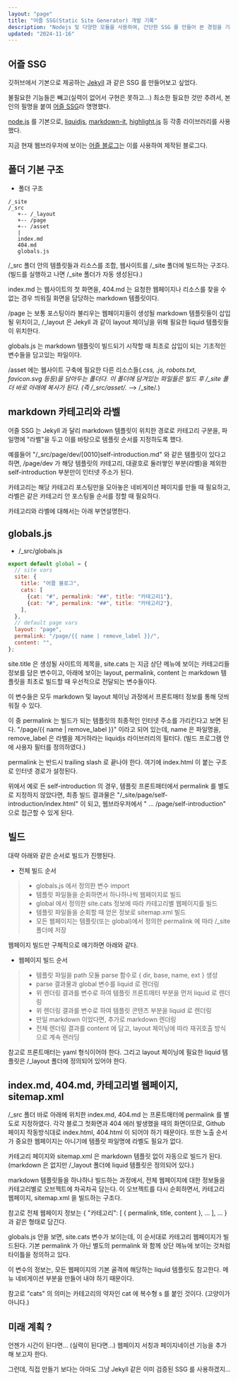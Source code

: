 ```yaml
---
layout: "page"
title: "어즐 SSG(Static Site Generator) 개발 기록"
description: "Nodejs 및 다양한 모듈을 사용하여, 간단한 SSG 를 만들어 본 경험을 기록한 페이지"
updated: "2024-11-16"
---
```


## 어즐 SSG

깃허브에서 기본으로 제공하는 [Jekyll](https://jekyllrb.com/) 과 같은 SSG 를 만들어보고 싶었다.

불필요한 기능들은 빼고(실력이 없어서 구현은 못하고...) 최소한 필요한 것만 추려서, 본인의 필명을 붙여 [어즐 SSG](https://github.com/ehzl7b/ehzl7b.github.io)라 명명했다.

[node.js](https://nodejs.org/en/) 를 기본으로, [liquidjs](https://liquidjs.com/), [markdown-it](https://github.com/markdown-it/markdown-it#readme), [highlight.js](https://highlightjs.org/) 등 각종 라이브러리를 사용했다.

지금 현재 웹브라우저에 보이는 [어즐 블로그](/)는 이를 사용하여 제작된 블로그다.

## 폴더 기본 구조

- 폴더 구조
```pseudo
/_site
/_src
   +-- /_layout
   +-- /page
   +-- /asset
   |
   index.md
   404.md
   globals.js
```

/_src 폴더 안의 템플릿들과 리소스를 조합, 웹사이트를 /_site 폴더에 빌드하는 구조다. (빌드를 실행하고 나면 /_site 폴더가 자동 생성된다.)

index.md 는 웹사이트의 첫 화면을, 404.md 는 요청한 웹페이지나 리소스를 찾을 수 없는 경우 띄워질 화면을 담당하는 markdown 템플릿이다.

/page 는 보통 포스팅이라 불리우는 웹페이지들이 생성될 markdown 템플릿들이 삽입될 위치이고, /_layout 은 Jekyll 과 같이 layout 체이닝을 위해 필요한 liquid 템플릿들이 위치한다.

globals.js 는 markdown 템플릿이 빌드되기 시작할 때 최초로 삽입이 되는 기초적인 변수들을 담고있는 파일이다.

/asset 에는 웹사이트 구축에 필요한 다른 리소스들(*.css, *.js, robots.txt, favicon.svg 등등)을 담아두는 폴더다. 이 폴더에 담겨있는 파일들은 빌드 후 /_site 폴더 바로 아래에 복사가 된다. (즉 /_src/asset/*.* --> /_site/*.*)

## markdown 카테고리와 라벨

어즐 SSG 는 Jekyll 과 달리 markdown 템플릿이 위치한 경로로 카테고리 구분을, 파일명에 "라벨"을 두고 이를 바탕으로 템플릿 순서를 지정하도록 했다.

예를들어 "/_src/page/dev/[0010]self-introduction.md" 와 같은 템플릿이 있다고 하면, /page/dev 가 해당 템플릿의 카테고리, 대괄호로 둘러쌓인 부분(라벨)을 제외한 self-introduction 부분만이 인터넷 주소가 된다.

카테고리는 해당 카테고리 포스팅만을 모아놓은 네비게이션 페이지를 만들 때 필요하고, 라벨은 같은 카테고리 안 포스팅들 순서를 정할 때 필요하다.

카테고리와 라벨에 대해서는 아래 부연설명한다.

## globals.js

- /_src/globals.js
```js
export default global = {
  // site vars
  site: {
    title: "어즐 블로그",  
    cats: [
      {cat: "#", permalink: "##", title: "카테고리1"},
      {cat: "#", permalink: "##", title: "카테고리2"},
    ],
  },
  // default page vars
  layout: "page",
  permalink: "/page/{{ name | remove_label }}/",
  content: "",
};
```

site.title 은 생성될 사이트의 제목을, site.cats 는 지금 상단 메뉴에 보이는 카테고리들 정보를 담은 변수이고, 아래에 보이는 layout, permalink, content 는 markdown 템플릿을 최초로 빌드할 때 우선적으로 전달되는 변수들이다.

이 변수들은 모두 markdown 및 layout 체이닝 과정에서 프론트매터 정보를 통해 덧씌워질 수 있다.

이 중 permalink 는 빌드가 되는 템플릿의 최종적인 인터넷 주소를 가리킨다고 보면 된다. "/page/{{ name | remove_label }}" 이라고 되어 있는데, name 은 파일명을, remove_label 은 라벨을 제거하라는 liquidjs 라이브러리의 필터다. (빌드 프로그램 안에 사용자 필터를 정의하였다.)

permalink 는 반드시 trailing slash 로 끝나야 한다. 여기에 index.html 이 붙는 구조로 인터넷 경로가 설정된다.

위에서 예로 든 self-introduction 의 경우, 템플릿 프론트매터에서 permalink 를 별도로 지정하지 않았다면, 최종 빌드 결과물은 "/_site/page/self-introduction/index.html" 이 되고, 웹브라우저에서 " ... /page/self-introduction" 으로 접근할 수 있게 된다.

## 빌드

대략 아래와 같은 순서로 빌드가 진행된다.

- 전체 빌드 순서
> - globals.js 에서 정의한 변수 import
> - 템플릿 파일들을 순회하면서 하나하나씩 웹페이지로 빌드
> - global 에서 정의한 site.cats 정보에 따라 카테고리별 웹페이지를 빌드
> - 템플릿 파일들을 순회할 때 얻은 정보로 sitemap.xml 빌드
> - 모든 웹페이지는 템플릿(또는 global)에서 정의한 permalink 에 따라 /_site 폴더에 저장

웹페이지 빌드만 구체적으로 얘기하면 아래와 같다.

- 웹페이지 빌드 순서
> - 템플릿 파일을 path 모듈 parse 함수로 { dir, base, name, ext } 생성
> - parse 결과물과 global 변수를 liquid 로 렌더링 
> - 위 렌더링 결과를 변수로 하여 템플릿 프론트매터 부분을 먼저 liquid 로 렌더링
> - 위 렌더링 결과를 변수로 하여 템플릿 콘텐츠 부분을 liquid 로 렌더링
> - 만일 markdown 이었다면, 추가로 markdown 렌더링
> - 전체 렌더링 결과를 content 에 담고, layout 체이닝에 따라 재귀호출 방식으로 계속 렌러딩

참고로 프론트매터는 yaml 형식이어야 한다. 그리고 layout 체이닝에 필요한 liquid 템플릿은 /_layout 폴더에 정의되어 있어야 한다.

## index.md, 404.md, 카테고리별 웹페이지, sitemap.xml

/_src 폴더 바로 아래에 위치한 index.md, 404.md 는 프론트매터에 permalink 를 별도로 지정하였다. 각각 블로그 첫화면과 404 에러 발생했을 때의 화면이므로, Github 페이지 작동방식대로 index.html, 404.html 이 되어야 하기 때문이다. 또한 노출 순서가 중요한 웹페이지는 아니기에 템플릿 파일명에 라벨도 필요가 없다.

카테고리 페이지와 sitemap.xml 은 markdown 템플릿 없이 자동으로 빌드가 된다. (markdown 은 없지만 /_layout 폴더에 liquid 템플릿은 정의되어 있다.)

markdown 템플릿들을 하나하나 빌드하는 과정에서, 전체 웹페이지에 대한 정보들을 카테고리별로 오브젝트에 차곡차곡 담는다. 이 오브젝트를 다시 순회하면서, 카테고리 웹페이지, sitemap.xml 을 빌드하는 구조다.

참고로 전체 웹페이지 정보는 { "카테고리": [ { permalink, title, content }, ... ], ... } 과 같은 형태로 담긴다.

globals.js 안을 보면, site.cats 변수가 보이는데, 이 순서대로 카테고리 웹페이지가 빌드된다. 기본 permalink 가 아닌 별도의 permalink 와 함께 상단 메뉴에 보이는 것처럼 타이틀을 정의하고 있다.

이 변수의 정보는, 모든 웹페이지의 기본 골격에 해당하는 liquid 템플릿도 참고한다. 메뉴 네비게이션 부분을 만들어 내야 하기 때문이다.

참고로 "cats" 의 의미는 카테고리의 약자인 cat 에 복수형 s 를 붙인 것이다. (고양이가 아니다.)

## 미래 계획 ?

언젠가 시간이 된다면... (실력이 된다면...) 웹페이지 서칭과 페이지네이션 기능을 추가해 보고자 한다.

그런데, 직접 만들기 보다는 아마도 그냥 Jekyll 같은 이미 검증된 SSG 를 사용하겠지...